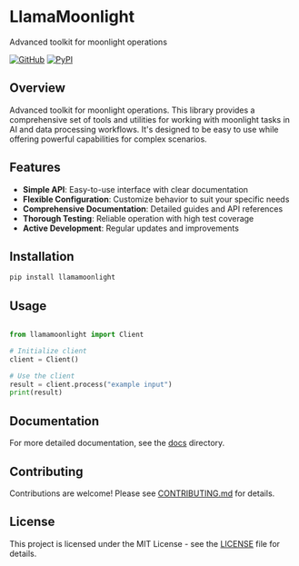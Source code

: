 # LlamaMoonlight

Advanced toolkit for moonlight operations

[![GitHub](https://img.shields.io/github/license/llamasearchai/llamamoonlight)](https://github.com/llamasearchai/llamamoonlight/blob/main/LICENSE)
[![PyPI](https://img.shields.io/pypi/v/llamamoonlight.svg)](https://pypi.org/project/llamamoonlight/)

## Overview


Advanced toolkit for moonlight operations. This library provides a comprehensive set of tools and utilities for
working with moonlight tasks in AI and data processing workflows.
It's designed to be easy to use while offering powerful capabilities for complex scenarios.


## Features


- **Simple API**: Easy-to-use interface with clear documentation
- **Flexible Configuration**: Customize behavior to suit your specific needs
- **Comprehensive Documentation**: Detailed guides and API references
- **Thorough Testing**: Reliable operation with high test coverage
- **Active Development**: Regular updates and improvements


## Installation

```bash
pip install llamamoonlight
```

## Usage

```python

from llamamoonlight import Client

# Initialize client
client = Client()

# Use the client
result = client.process("example input")
print(result)

```

## Documentation

For more detailed documentation, see the [docs](docs/) directory.

## Contributing

Contributions are welcome! Please see [CONTRIBUTING.md](CONTRIBUTING.md) for details.

## License

This project is licensed under the MIT License - see the [LICENSE](LICENSE) file for details.

